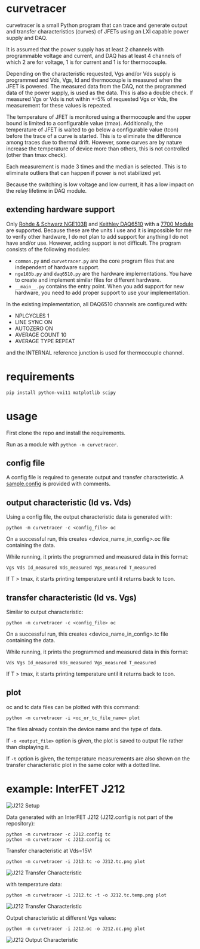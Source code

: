 # curvetracer

curvetracer is a small Python program that can trace and generate output and transfer characteristics (curves) of JFETs using an LXI capable power supply and DAQ. 

It is assumed that the power supply has at least 2 channels with programmable voltage and current, and DAQ has at least 4 channels of which 2 are for voltage, 1 is for current and 1 is for thermocouple.

Depending on the characteristic requested, Vgs and/or Vds supply is programmed and Vds, Vgs, Id and thermocouple is measured when the JFET is powered. The measured data from the DAQ, not the programmed data of the power supply, is used as the data. This is also a double check. If measured Vgs or Vds is not within +-5% of requested Vgs or Vds, the measurement for these values is repeated.

The temperature of JFET is monitored using a thermocouple and the upper bound is limited to a configurable value (tmax). Additionally, the temperature of JFET is waited to go below a configurable value (tcon) before the trace of a curve is started. This is to eliminate the difference among traces due to thermal drift. However, some curves are by nature increase the temperature of device more than others, this is not controlled (other than tmax check).

Each measurement is made 3 times and the median is selected. This is to eliminate outliers that can happen if power is not stabilized yet.

Because the switching is low voltage and low current, it has a low impact on the relay lifetime in DAQ module.

## extending hardware support

Only [Rohde & Schwarz NGE103B](https://www.rohde-schwarz.com/ch-en/products/test-and-measurement/dc-power-supplies/rs-nge100b-power-supply-series_63493-576967.html) and [Keithley DAQ6510](https://www.tek.com/en/products/keithley/digital-multimeter/keithley-daq6510) with a [7700 Module](https://download.tek.com/datasheet/7700_DAQ_Card_Datasheet.pdf) are supported. Because these are the units I use and it is impossible for me to verify other hardware, I do not plan to add support for anything I do not have and/or use. However, adding support is not difficult. The program consists of the following modules:

- `common.py` and `curvetracer.py` are the core program files that are independent of hardware support.
- `nge103b.py` and `daq6510.py` are the hardware implementations. You have to create and implement similar files for different hardware.
- `__main__.py` contains the entry point. When you add support for new hardware, you need to add proper support to use your implementation.

In the existing implementation, all DAQ6510 channels are configured with:

- NPLCYCLES 1
- LINE SYNC ON
- AUTOZERO ON
- AVERAGE COUNT 10
- AVERAGE TYPE REPEAT

and the INTERNAL reference junction is used for thermocouple channel.

# requirements

```
pip install python-vxi11 matplotlib scipy

```

# usage

First clone the repo and install the requirements.

Run as a module with `python -m curvetracer`.

## config file

A config file is required to generate output and transfer characteristic. A [sample.config](https://github.com/metebalci/curvetracer/blob/main/sample.config) is provided with comments.

## output characteristic (Id vs. Vds)

Using a config file, the output characteristic data is generated with:

```
python -m curvetracer -c <config_file> oc
```

On a successful run, this creates <device_name_in_config>.oc file containing the data.

While running, it prints the programmed and measured data in this format:

```
Vgs Vds Id_measured Vds_measured Vgs_measured T_measured
```

If T > tmax, it starts printing temperature until it returns back to tcon.

## transfer characteristic (Id vs. Vgs)

Similar to output characteristic:

```
python -m curvetracer -c <config_file> oc
```

On a successful run, this creates <device_name_in_config>.tc file containing the data.

While running, it prints the programmed and measured data in this format:

```
Vds Vgs Id_measured Vds_measured Vgs_measured T_measured
```

If T > tmax, it starts printing temperature until it returns back to tcon.

## plot

oc and tc data files can be plotted with this command:

```
python -m curvetracer -i <oc_or_tc_file_name> plot
```

The files already contain the device name and the type of data. 

If `-o <output_file>` option is given, the plot is saved to output file rather than displaying it.

If `-t` option is given, the temperature measurements are also shown on the transfer characteristic plot in the same color with a dotted line.

# example: InterFET J212

![J212 Setup](https://raw.githubusercontent.com/metebalci/curvetracer/main/J212.setup.jpg)

Data generated with an InterFET J212 (J212.config is not part of the repository):

```
python -m curvetracer -c J212.config tc
python -m curvetracer -c J212.config oc
```

Transfer characteristic at Vds=15V:

```
python -m curvetracer -i J212.tc -o J212.tc.png plot
```

![J212 Transfer Characteristic](https://raw.githubusercontent.com/metebalci/curvetracer/main/J212.tc.png)

with temperature data:

```
python -m curvetracer -i J212.tc -t -o J212.tc.temp.png plot
```

![J212 Transfer Characteristic](https://raw.githubusercontent.com/metebalci/curvetracer/main/J212.tc.temp.png)

Output characteristic at different Vgs values:

```
python -m curvetracer -i J212.oc -o J212.oc.png plot
```

![J212 Output Characteristic](https://raw.githubusercontent.com/metebalci/curvetracer/main/J212.oc.png)
